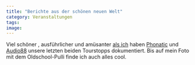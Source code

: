 ```yaml
---
title: "Berichte aus der schönen neuen Welt"
category: Veranstaltungen
tags: 
image: 
---
```


Viel schöner , ausführlicher und amüsanter [als ich](http://www.misantropolis.de/2007/09/erfolgsbilanz) haben [Phonatic](http://blog.myspace.com/index.cfm?fuseaction=blog.view&friendID=92615194&blogID=313515619) und [Audio88](http://blog.myspace.com/index.cfm?fuseaction=blog.view&friendID=43494454&blogID=312901591) unsere letzten beiden Tourstopps dokumentiert. Bis auf mein Foto mit dem Oldschool-Pulli finde ich auch alles cool.